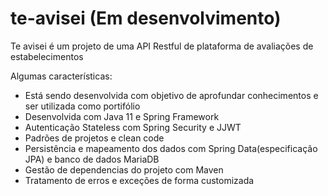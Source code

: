 # te-avisei (Em desenvolvimento)
Te avisei é um projeto de uma API Restful de plataforma de avaliações de estabelecimentos

Algumas características:
- Está sendo desenvolvida com objetivo de aprofundar conhecimentos e ser utilizada como portifólio
- Desenvolvida com Java 11 e Spring Framework
- Autenticação Stateless com Spring Security e JJWT
- Padrões de projetos e clean code
- Persistência e mapeamento dos dados com Spring Data(especificação JPA) e banco de dados MariaDB
- Gestão de dependencias do projeto com Maven
- Tratamento de erros e exceções de forma customizada

